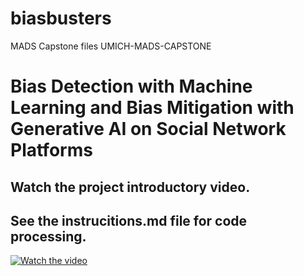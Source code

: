# biasbusters
 MADS Capstone files
 UMICH-MADS-CAPSTONE
# Bias Detection with Machine Learning and Bias Mitigation with Generative AI on Social Network Platforms
## Watch the project introductory video.
## See the instrucitions.md file for code processing.

[![Watch the video](https://img.youtube.com/vi/9EGIPEpjCz0/maxresdefault.jpg)](https://youtu.be/9EGIPEpjCz0)

